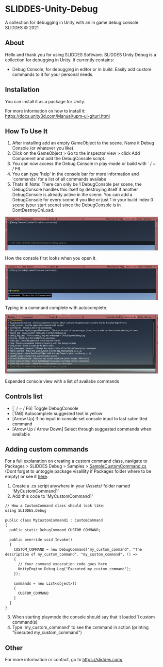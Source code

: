 # SLIDDES-Unity-Debug
A collection for debugging in Unity with an in game debug console.
SLIDDES © 2021

## About
Hello and thank you for using SLIDDES Software.
SLIDDES Unity Debug is a collection for debugging in Unity. It currently contains:
- Debug Console, for debugging in editor or in build. Easily add custom commands to it for your personal needs.

## Installation
You can install it as a package for Unity.

For more information on how to install it:
https://docs.unity3d.com/Manual/upm-ui-giturl.html

## How To Use It
1. After installing add an empty GameObject to the scene. Name it Debug Console (or whatever you like).
2. Click on the GameObject > Go to the inspector view > click Add Component and add the DebugConsole script.
3. You can now access the Debug Console in play-mode or build with ` / ~ / F6.
4. You can type 'help' in the console bar for more information and 'commands' for a list of all commands availabe
6. Thats it!
Note: There can only be 1 DebugConsole per scene, the DebugConsole handles this itself by destroying itself if another
DebugConsole is already active in the scene. You can add a DebugConsole for every scene if you like or just 1 in your
build index 0 scene (your start scene) since the DebugConsole is in DontDestroyOnLoad.

![Img DebugConsole 0](https://github.com/MrSliddes/SLIDDES-Unity-Debug/blob/Github-Info/SLIDDES_Unity_Debug_Img_0.jpg)

How the console first looks when you open it.

![Img DebugConsole 1](https://github.com/MrSliddes/SLIDDES-Unity-Debug/blob/Github-Info/SLIDDES_Unity_Debug_Img_1.jpg)

Typing in a command complete with autocomplete.

![Img DebugConsole 2](https://github.com/MrSliddes/SLIDDES-Unity-Debug/blob/Github-Info/SLIDDES_Unity_Debug_Img_2.jpg)

Expanded console view with a list of availabe commands

## Controls list
- [` / ~ / F6] Toggle DebugConsole
- [TAB] Autocomplete suggested text in yellow
- [Arrow Up] If no input in console set console input to last submitted command
- [Arrow Up / Arrow Down] Select through suggested commands when available

## Adding custom commands
For a full explanation on creating a custom command class, navigate to Packages > SLIDDES Debug > Samples > [SampleCustomCommand.cs](https://github.com/MrSliddes/SLIDDES-Unity-Debug/blob/main/Samples/SampleCustomCommand.cs) (Dont forget to untoggle package visalility if Packages folder where to be empty) or see it [here](https://github.com/MrSliddes/SLIDDES-Unity-Debug/blob/main/Samples/SampleCustomCommand.cs).
1. Create a .cs script anywhere in your /Assets/ folder named 'MyCustomCommand1'
2. Add this code to 'MyCustomCommand1'
```
// How a CustomCommand class should look like:
using SLIDDES.Debug

public class MyCustomCommand1 : CustomCommand
{
  public static DebugCommand CUSTOM_COMMAND;
  
  public override void Invoke()
  {
    CUSTOM_COMMAND = new DebugCommand("my_custom_command", "The description of my_custom_command", "my_custom_command", () => 
    {
      // Your command excecution code goes here
      UnityEngine.Debug.Log("Executed my_custom_command");
    });
    
    commands = new List<object>()
    {
      CUSTOM_COMMAND
    }
  }
}
```
3. When starting playmode the console should say that it loaded 1 custom command(s)
4. Type 'my_custom_command' to see the command in action (printing "Executed my_custom_command")

## Other
For more information or contact, go to https://sliddes.com/
